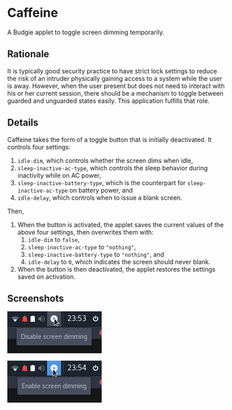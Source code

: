 # Caffeine

A Budgie applet to toggle screen dimming temporarily.

## Rationale

It is typically good security practice to have strict lock settings to reduce the risk of an intruder physically gaining access to a system while the user is away.
However, when the user present but does not need to interact with his or her current session, there should be a mechanism to toggle between guarded and unguarded states easily.
This application fulfills that role.

## Details

Caffeine takes the form of a toggle button that is initially deactivated. It controls four settings:

1. `idle-dim`, which controls whether the screen dims when idle,
2. `sleep-inactive-ac-type`, which controls the sleep behavior during inactivity while on AC power,
3. `sleep-inactive-battery-type`, which is the counterpart for `sleep-inactive-ac-type` on battery power, and
4. `idle-delay`, which controls when to issue a blank screen.

Then,

1. When the button is activated, the applet saves the current values of the above four settings, then overwrites them with:
    1. `idle-dim` to `false`,
    2. `sleep-inactive-ac-type` to `"nothing"`,
    3. `sleep-inactive-battery-type` to `"nothing"`, and
    4. `idle-delay` to `0`, which indicates the screen should never blank.
2. When the button is then deactivated, the applet restores the settings saved on activation.

## Screenshots

![Deactivated button](deactivated.png)

![Activated button](activated.png)
